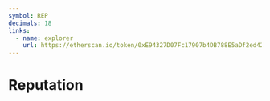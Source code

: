 ```yaml
---
symbol: REP
decimals: 18
links:
  - name: explorer
    url: https://etherscan.io/token/0xE94327D07Fc17907b4DB788E5aDf2ed424adDff6
---
```


# Reputation
